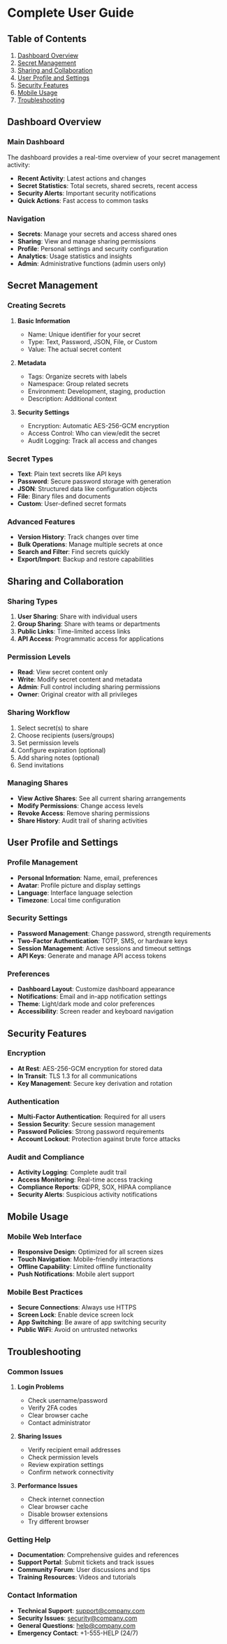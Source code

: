 # Complete User Guide

## Table of Contents
1. [Dashboard Overview](#dashboard-overview)
2. [Secret Management](#secret-management)
3. [Sharing and Collaboration](#sharing-and-collaboration)
4. [User Profile and Settings](#user-profile-and-settings)
5. [Security Features](#security-features)
6. [Mobile Usage](#mobile-usage)
7. [Troubleshooting](#troubleshooting)

## Dashboard Overview

### Main Dashboard
The dashboard provides a real-time overview of your secret management activity:

- **Recent Activity**: Latest actions and changes
- **Secret Statistics**: Total secrets, shared secrets, recent access
- **Security Alerts**: Important security notifications
- **Quick Actions**: Fast access to common tasks

### Navigation
- **Secrets**: Manage your secrets and access shared ones
- **Sharing**: View and manage sharing permissions
- **Profile**: Personal settings and security configuration
- **Analytics**: Usage statistics and insights
- **Admin**: Administrative functions (admin users only)

## Secret Management

### Creating Secrets
1. **Basic Information**
   - Name: Unique identifier for your secret
   - Type: Text, Password, JSON, File, or Custom
   - Value: The actual secret content

2. **Metadata**
   - Tags: Organize secrets with labels
   - Namespace: Group related secrets
   - Environment: Development, staging, production
   - Description: Additional context

3. **Security Settings**
   - Encryption: Automatic AES-256-GCM encryption
   - Access Control: Who can view/edit the secret
   - Audit Logging: Track all access and changes

### Secret Types
- **Text**: Plain text secrets like API keys
- **Password**: Secure password storage with generation
- **JSON**: Structured data like configuration objects
- **File**: Binary files and documents
- **Custom**: User-defined secret formats

### Advanced Features
- **Version History**: Track changes over time
- **Bulk Operations**: Manage multiple secrets at once
- **Search and Filter**: Find secrets quickly
- **Export/Import**: Backup and restore capabilities

## Sharing and Collaboration

### Sharing Types
1. **User Sharing**: Share with individual users
2. **Group Sharing**: Share with teams or departments
3. **Public Links**: Time-limited access links
4. **API Access**: Programmatic access for applications

### Permission Levels
- **Read**: View secret content only
- **Write**: Modify secret content and metadata
- **Admin**: Full control including sharing permissions
- **Owner**: Original creator with all privileges

### Sharing Workflow
1. Select secret(s) to share
2. Choose recipients (users/groups)
3. Set permission levels
4. Configure expiration (optional)
5. Add sharing notes (optional)
6. Send invitations

### Managing Shares
- **View Active Shares**: See all current sharing arrangements
- **Modify Permissions**: Change access levels
- **Revoke Access**: Remove sharing permissions
- **Share History**: Audit trail of sharing activities

## User Profile and Settings

### Profile Management
- **Personal Information**: Name, email, preferences
- **Avatar**: Profile picture and display settings
- **Language**: Interface language selection
- **Timezone**: Local time configuration

### Security Settings
- **Password Management**: Change password, strength requirements
- **Two-Factor Authentication**: TOTP, SMS, or hardware keys
- **Session Management**: Active sessions and timeout settings
- **API Keys**: Generate and manage API access tokens

### Preferences
- **Dashboard Layout**: Customize dashboard appearance
- **Notifications**: Email and in-app notification settings
- **Theme**: Light/dark mode and color preferences
- **Accessibility**: Screen reader and keyboard navigation

## Security Features

### Encryption
- **At Rest**: AES-256-GCM encryption for stored data
- **In Transit**: TLS 1.3 for all communications
- **Key Management**: Secure key derivation and rotation

### Authentication
- **Multi-Factor Authentication**: Required for all users
- **Session Security**: Secure session management
- **Password Policies**: Strong password requirements
- **Account Lockout**: Protection against brute force attacks

### Audit and Compliance
- **Activity Logging**: Complete audit trail
- **Access Monitoring**: Real-time access tracking
- **Compliance Reports**: GDPR, SOX, HIPAA compliance
- **Security Alerts**: Suspicious activity notifications

## Mobile Usage

### Mobile Web Interface
- **Responsive Design**: Optimized for all screen sizes
- **Touch Navigation**: Mobile-friendly interactions
- **Offline Capability**: Limited offline functionality
- **Push Notifications**: Mobile alert support

### Mobile Best Practices
- **Secure Connections**: Always use HTTPS
- **Screen Lock**: Enable device screen lock
- **App Switching**: Be aware of app switching security
- **Public WiFi**: Avoid on untrusted networks

## Troubleshooting

### Common Issues
1. **Login Problems**
   - Check username/password
   - Verify 2FA codes
   - Clear browser cache
   - Contact administrator

2. **Sharing Issues**
   - Verify recipient email addresses
   - Check permission levels
   - Review expiration settings
   - Confirm network connectivity

3. **Performance Issues**
   - Check internet connection
   - Clear browser cache
   - Disable browser extensions
   - Try different browser

### Getting Help
- **Documentation**: Comprehensive guides and references
- **Support Portal**: Submit tickets and track issues
- **Community Forum**: User discussions and tips
- **Training Resources**: Videos and tutorials

### Contact Information
- **Technical Support**: support@company.com
- **Security Issues**: security@company.com
- **General Questions**: help@company.com
- **Emergency Contact**: +1-555-HELP (24/7)
